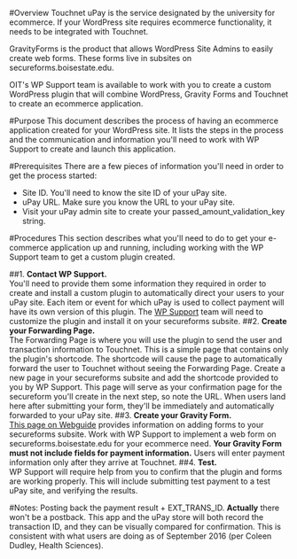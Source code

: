 #Overview
Touchnet uPay is the service designated by the university for ecommerce. If your WordPress site requires ecommerce functionality, it needs to be integrated with Touchnet. 

GravityForms is the product that allows WordPress Site Admins to easily create web forms. These forms live in subsites on secureforms.boisestate.edu.  

OIT's WP Support team is available to work with you to create a custom WordPress plugin that will combine WordPress, Gravity Forms and Touchnet to create an ecommerce application.

#Purpose
This document describes the process of having an ecommerce application created for your WordPress site. It lists the steps in the process and the communication and information you'll need to work with WP Support to create and launch this application.

#Prerequisites
There are a few pieces of information you'll need in order to get the process started:

 - Site ID. You'll need to know the site ID of your uPay site.
 - uPay URL. Make sure you know the URL to your uPay site.
 - Visit your uPay admin site to create your passed\_amount\_validation\_key string.

#Procedures
This section describes what you'll need to do to get your e-commerce application up and running, including working with the WP Support team to get a custom plugin created.

##1. **Contact WP Support.**  
You'll need to provide them some information they required in order to create and install a custom plugin to automatically direct your users to your uPay site. Each item or event for which uPay is used to collect payment will have its own version of this plugin. The [WP Support](https://webguide.boisestate.edu/contact/) team will need to customize the plugin and install it on your secureforms subsite.
##2. **Create your Forwarding Page.**  
The Forwarding Page is where you will use the plugin to send the user and transaction information to Touchnet. This is a simple page that contains only the plugin's shortcode. The shortcode will cause the page to automatically forward the user to Touchnet without seeing the Forwarding Page. Create a new page in your secureforms subsite and add the shortcode provided to you by WP Support. This page will serve as your confirmation page for the secureform you'll create in the next step, so note the URL. When users land here after submitting your form, they'll be immediately and automatically forwarded to your uPay site. 
##3. **Create your Gravity Form.**  
[This page on Webguide](https://webguide.boisestate.edu/secure-forms/) provides information on adding forms to your secureforms subsite. Work with WP Support  to implement a web form on secureforms.boisestate.edu for your ecommerce need. **Your Gravity Form must not include fields for payment information.** Users will enter payment information only after they arrive at Touchnet.
##4. **Test.**  
WP Support will require help from you to confirm that the plugin and forms are working properly. This will include submitting test payment to a test uPay site, and verifying the results.


#Notes:
Posting back the payment result + EXT\_TRANS\_ID. **Actually** there won't be a postback. This app and the uPay store will both record the transaction ID, and 
  they can be visually compared for confirmation. This is consistent with what users are doing as of September 2016 (per Coleen Dudley, Health Sciences).
